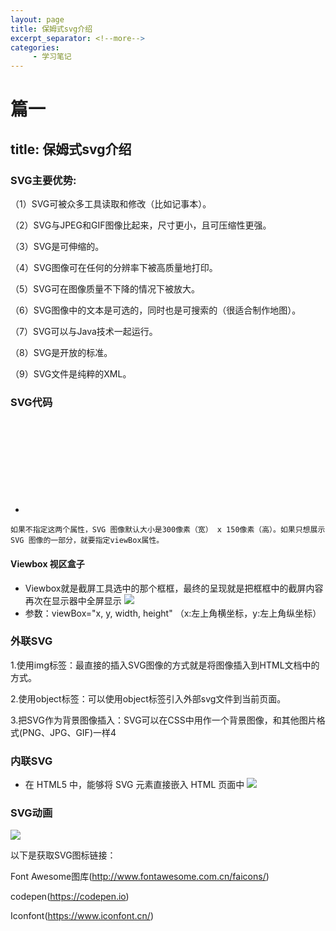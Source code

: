 ```yaml
---
layout: page
title: 保姆式svg介绍
excerpt_separator: <!--more-->
categories:
     - 学习笔记
---
```


# 篇一
## title: 保姆式svg介绍

<!--more-->

### SVG主要优势:
（1）SVG可被众多工具读取和修改（比如记事本）。

（2）SVG与JPEG和GIF图像比起来，尺寸更小，且可压缩性更强。

（3）SVG是可伸缩的。

（4）SVG图像可在任何的分辨率下被高质量地打印。

（5）SVG可在图像质量不下降的情况下被放大。

（6）SVG图像中的文本是可选的，同时也是可搜索的（很适合制作地图）。

（7）SVG可以与Java技术一起运行。

（8）SVG是开放的标准。

（9）SVG文件是纯粹的XML。
### SVG代码
* <svg>的width属性和height属性，指定了 SVG 图像在 HTML 元素中所占据的宽度和高度。除了相对单位%，也可以采用绝对单位（单位：像素）。

```
如果不指定这两个属性，SVG 图像默认大小是300像素（宽） x 150像素（高）。如果只想展示 SVG 图像的一部分，就要指定viewBox属性。
```

#### Viewbox 视区盒子
* Viewbox就是截屏工具选中的那个框框，最终的呈现就是把框框中的截屏内容再次在显示器中全屏显示
![](/assets/SVG1.jpg)
* 参数：viewBox="x, y, width, height" （x:左上角横坐标，y:左上角纵坐标）
 

### 外联SVG
1.使用img标签：最直接的插入SVG图像的方式就是将图像插入到HTML文档中的方式。

2.使用object标签：可以使用object标签引入外部svg文件到当前页面。

3.把SVG作为背景图像插入：SVG可以在CSS中用作一个背景图像，和其他图片格式(PNG、JPG、GIF)一样4

### 内联SVG
* 在 HTML5 中，能够将 SVG 元素直接嵌入 HTML 页面中
![](/assets/SVG2.jpg)

### SVG动画
![](/assets/SVG2.jpg)

以下是获取SVG图标链接：

Font Awesome图库(http://www.fontawesome.com.cn/faicons/)

codepen(https://codepen.io)

Iconfont(https://www.iconfont.cn/)




